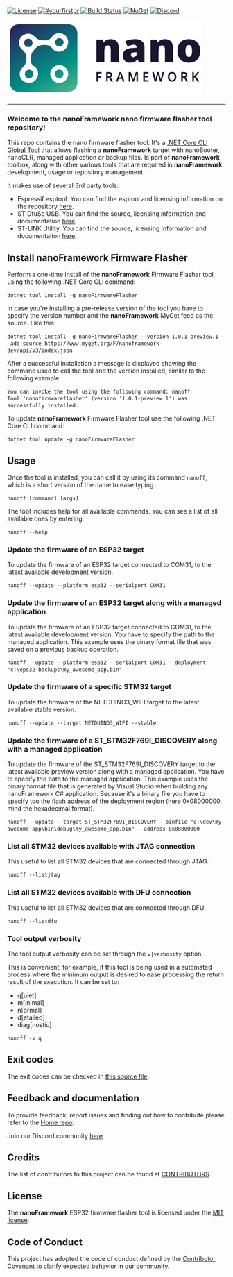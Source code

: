[![License](https://img.shields.io/badge/License-MIT-blue.svg)](https://opensource.org/licenses/MIT) [![#yourfirstpr](https://img.shields.io/badge/first--timers--only-friendly-blue.svg)](https://github.com/nanoframework/Home/blob/master/CONTRIBUTING.md) [![Build Status](https://dev.azure.com/nanoframework/nano-firmware-flasher/_apis/build/status/nanoframework.nanoFirmwareFlasher?branchName=develop)](https://dev.azure.com/nanoframework/nano-firmware-flasher/_build/latest?definitionId=45&branchName=develop) [![NuGet](https://img.shields.io/nuget/v/nanoFirmwareFlasher.svg)](https://www.nuget.org/packages/nanoFirmwareFlasher/) [![Discord](https://img.shields.io/discord/478725473862549535.svg)](https://discord.gg/gCyBu8T)

![nanoFramework logo](https://github.com/nanoframework/Home/blob/master/resources/logo/nanoFramework-repo-logo.png)

-----

### Welcome to the **nanoFramework** nano firmware flasher tool repository!

This repo contains the nano firmware flasher tool.
It's a [.NET Core CLI Global Tool](https://docs.microsoft.com/en-us/dotnet/core/tools/global-tools) that allows flashing a **nanoFramework** target with nanoBooter, nanoCLR, managed application or backup files.
Is part of **nanoFramework** toolbox, along with other various tools that are required in **nanoFramework** development, usage or repository management.

It makes use of several 3rd party tools:

- Espressif esptool.
    You can find the esptool and licensing information on the repository [here](http://github.com/espressif/esptool).
- ST DfuSe USB.
   You can find the source, licensing information and documentation [here](https://www.st.com/en/development-tools/stsw-stm32080.html).
- ST-LINK Utility.
   You can find the source, licensing information and documentation [here](https://www.st.com/content/st_com/en/products/development-tools/software-development-tools/stm32-software-development-tools/stm32-programmers/stsw-link004.html).

## Install **nanoFramework** Firmware Flasher

Perform a one-time install of the **nanoFramework** Firmware Flasher tool using the following .NET Core CLI command:

```console
dotnet tool install -g nanoFirmwareFlasher
```

In case you're installing a pre-release version of the tool you have to specify the version number and the **nanoFramework** MyGet feed as the source. Like this:

```console
dotnet tool install -g nanoFirmwareFlasher --version 1.0.1-preview.1 --add-source https://www.myget.org/F/nanoframework-dev/api/v3/index.json
```

After a successful installation a message is displayed showing the command used to call the tool and the version installed, similar to the following example:

```console
You can invoke the tool using the following command: nanoff
Tool 'nanofirmwareflasher' (version '1.0.1-preview.1') was successfully installed.
```

To update **nanoFramework** Firmware Flasher tool use the following .NET Core CLI command:

```console
dotnet tool update -g nanoFirmwareFlasher
```

## Usage

Once the tool is installed, you can call it by using its command `nanoff`, which is a short version of the name to ease typing.

```console
nanoff [command] [args]
```

The tool includes help for all available commands. You can see a list of all available ones by entering:

```console
nanoff --help
```

### Update the firmware of an ESP32 target

To update the firmware of an ESP32 target connected to COM31, to the latest available development version.

```console
nanoff --update --platform esp32 --serialport COM31
```

### Update the firmware of an ESP32 target along with a managed application

To update the firmware of an ESP32 target connected to COM31, to the latest available development version.
You have to specify the path to the managed application.
This example uses the binary format file that was saved on a previous backup operation.

```console
nanoff --update --platform esp32 --serialport COM31 --deployment "c:\eps32-backups\my_awesome_app.bin"
```

### Update the firmware of a specific STM32 target

To update the firmware of the NETDUINO3_WIFI target to the latest available stable version.

```console
nanoff --update --target NETDUINO3_WIFI --stable
```

### Update the firmware of a ST_STM32F769I_DISCOVERY along with a managed application

To update the firmware of the ST_STM32F769I_DISCOVERY target to the latest available preview version along with a managed application.
You have to specify the path to the managed application.
This example uses the binary format file that is generated by Visual Studio when building any nanoFramework C# application. Because it's a binary file you have to specify too the flash address of the deployment region (here 0x08000000, mind the hexadecimal format).

```console
nanoff --update --target ST_STM32F769I_DISCOVERY --binfile "c:\dev\my awesome app\bin\debug\my_awesome_app.bin" --address 0x08000000
```

### List all STM32 devices available with JTAG connection

This useful to list all STM32 devices that are connected through JTAG.

```console
nanoff --listjtag
```

### List all STM32 devices available with DFU connection

This useful to list all STM32 devices that are connected through DFU.

```console
nanoff --listdfu
```

### Tool output verbosity

The tool output verbosity can be set through the  `v|verbosity` option.

This is convenient, for example, if this tool is being used in a automated process where the minimum output is desired to ease processing the return result of the execution. It can be set to:

- q[uiet]
- m[inimal]
- n[ormal]
- d[etailed]
- diag[nostic]

```console
nanoff -v q
```

## Exit codes

The exit codes can be checked in [this source file](https://github.com/nanoframework/nanoFirmwareFlasher/blob/develop/source/nanoFirmwareFlasher/ExitCodes.cs).

## Feedback and documentation

To provide feedback, report issues and finding out how to contribute please refer to the [Home repo](https://github.com/nanoframework/Home).

Join our Discord community [here](https://discord.gg/gCyBu8T).

## Credits

The list of contributors to this project can be found at [CONTRIBUTORS](https://github.com/nanoframework/Home/blob/master/CONTRIBUTORS.md).

## License

The **nanoFramework** ESP32 firmware flasher tool is licensed under the [MIT license](https://opensource.org/licenses/MIT).

## Code of Conduct

This project has adopted the code of conduct defined by the [Contributor Covenant](https://github.com/nanoframework/.github/blob/master/CODE_OF_CONDUCT.md)
to clarify expected behavior in our community.

